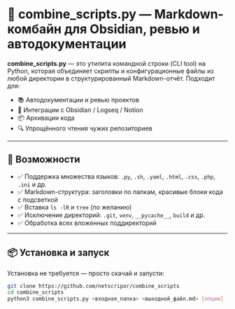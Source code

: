 # 🧰 combine_scripts.py — Markdown-комбайн для Obsidian, ревью и автодокументации

**combine_scripts.py** — это утилита командной строки (CLI tool) на Python, которая объединяет скрипты и конфигурационные файлы из любой директории в структурированный Markdown-отчёт. Подходит для:

- 📚 Автодокументации и ревью проектов
- 🧠 Интеграции с Obsidian / Logseq / Notion
- 📦 Архивации кода
- 🔍 Упрощённого чтения чужих репозиториев

---

## 🚀 Возможности

- ✅ Поддержка множества языков: `.py`, `.sh`, `.yaml`, `.html`, `.css`, `.php`, `.ini` и др.
- ✅ Markdown-структура: заголовки по папкам, красивые блоки кода с подсветкой
- ✅ Вставка `ls -lR` и `tree` (по желанию)
- ✅ Исключение директорий: `.git`, `venv`, `__pycache__`, `build` и др.
- ✅ Обработка всех вложенных поддиректорий

---

## 📦 Установка и запуск

Установка не требуется — просто скачай и запусти:

```bash
git clone https://github.com/netscripor/combine_scripts
cd combine_scripts
python3 combine_scripts.py <входная_папка> <выходной_файл.md> [опции]
